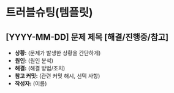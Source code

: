 # 트러블슈팅(템플릿)

## [YYYY-MM-DD] 문제 제목 [해결/진행중/참고]

- **상황:** (문제가 발생한 상황을 간단하게)
- **원인:** (원인 분석)
- **해결:** (해결 방법/조치)
- **참고 커밋:** (관련 커밋 해시, 선택 사항)
- **작성자:** (이름)
